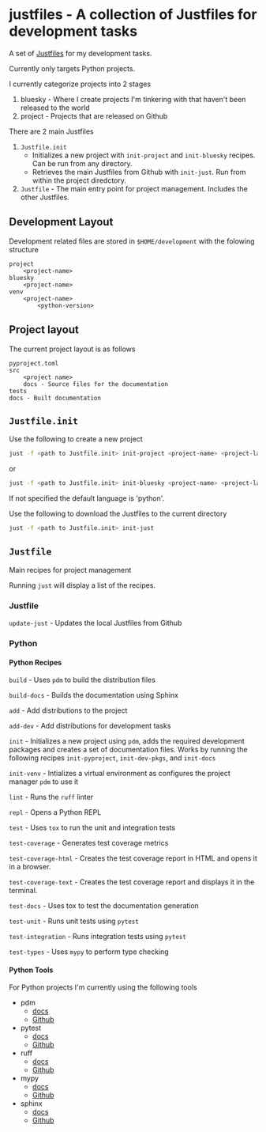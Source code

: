 # justfiles -  A collection of Justfiles for development tasks

A set of [Justfiles](https://github.com/casey/just) for my development tasks.

Currently only targets Python projects.

I currently categorize projects into 2 stages

1. bluesky - Where I create projects I'm tinkering with that haven't been released to the world
2. project - Projects that are released on Github

There are 2 main Justfiles

1. `Justfile.init`
   - Initializes a new project with `init-project` and `init-bluesky` recipes. Can be run from any directory.
   - Retrieves the main Justfiles from Github with `init-just`. Run from within the project diredctory.
2. `Justfile` - The main entry point for project management. Includes the other Justfiles.

## Development Layout

Development related files are stored in `$HOME/development` with the folowing structure

```text
project
    <project-name>
bluesky
    <project-name>
venv
    <project-name>
        <python-version>
```

## Project layout

The current project layout is as follows

```text
pyproject.toml
src
    <project name>
    docs - Source files for the documentation
tests
docs - Built documentation
```

## `Justfile.init`

Use the following to create a new project

```sh
just -f <path to Justfile.init> init-project <project-name> <project-language>
```

or

```sh
just -f <path to Justfile.init> init-bluesky <project-name> <project-language>
```

If not specified the default language is 'python'.

Use the following to download the Justfiles to the current directory

```sh
just -f <path to Justfile.init> init-just
```

## `Justfile`

Main recipes for project management

Running `just` will display a list of the recipes.

### Justfile

`update-just` - Updates the local Justfiles from Github

### Python

#### Python Recipes

`build` - Uses `pdm` to build the distribution files

`build-docs` - Builds the documentation using Sphinx

`add` - Add distributions to the project

`add-dev` - Add distributions for development tasks

`init` - Initializes a new project using `pdm`,
adds the required development packages
and creates a set of documentation files.
Works by running the following recipes `init-pyproject`, `init-dev-pkgs`, and `init-docs`

`init-venv` - Intializes a virtual environment as configures the project manager `pdm` to use it

`lint` - Runs the `ruff` linter

`repl` - Opens a Python REPL

`test` - Uses `tox` to run the unit and integration tests

`test-coverage` - Generates test coverage metrics

`test-coverage-html` - Creates the test coverage report in HTML and opens it in a browser.

`test-coverage-text` - Creates the test coverage report and displays it in the terminal.

`test-docs` - Uses tox to test the documentation generation

`test-unit` - Runs unit tests using `pytest`

`test-integration` - Runs integration tests using `pytest`

`test-types` - Uses `mypy` to perform type checking

#### Python Tools

For Python projects I'm currently using the following tools

- pdm
  - [docs](https://pdm-project.org/en/latest/)
  - [Github](https://github.com/pdm-project/pdm)
- pytest
  - [docs](https://docs.pytest.org/)
  - [Github](https://github.com/pytest-dev/pytest)
- ruff
  - [docs](https://docs.astral.sh/ruff/)
  - [Github](https://github.com/astral-sh/ruff)
- mypy
  - [docs](https://mypy.readthedocs.io/en/stable/)
  - [Github](https://github.com/python/mypy)
- sphinx
  - [docs](https://www.sphinx-doc.org/en/master/)
  - [Github](https://github.com/sphinx-doc/sphinx)

